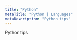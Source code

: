 ```yaml
---
title: "Python"
metaTitle: "Python | Languages"
metaDescription: "Python tips"
---
```


Python tips
